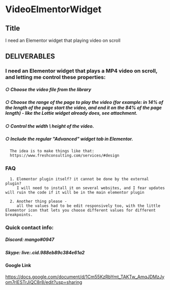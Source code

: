 # VideoElmentorWidget


## Title
  I need an Elementor widget that playing video on scroll
## DELIVERABLES

  ### I need an Elementor widget that plays a MP4 video on scroll, and letting me control these properties:
  ##### ○ Choose the video file from the library
  ##### ○ Choose the range of the page to play the video (for example: in 14% of the length of the page start the video, and end it on the 84% of the page length) - like the Lottie widget already does, see attachment.
  ##### ○ Control the width \ height of the video.
  ##### ○ Include the regular "Advanced" widget tab in Elementor.

      The idea is to make things like that:
      https://www.freshconsulting.com/services/#design

  ### FAQ
      1. Elementor plugin itself? it cannot be done by the external plugin? 
         I will need to install it on several websites, and I fear updates will ruin the code if it will be in the main elementor plugin

      2. Another thing please - 
         all the values had to be edit responsively too, with the little Elementor icon that lets you choose different values for different breakpoints.
 
 
### Quick contact info:
##### Discord: mango#0947
##### Skype: live:.cid.988eb89c384e61a2


#### Google Link
https://docs.google.com/document/d/1Cm55KzRbYmt_TAKTw_AmqJDMzJyom7rlESTrJiQC8r8/edit?usp=sharing
